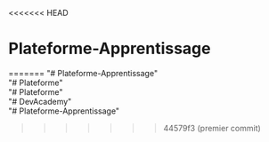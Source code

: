 <<<<<<< HEAD
# Plateforme-Apprentissage
=======
"# Plateforme-Apprentissage"  
"# Plateforme"  
"# Plateforme"  
"# DevAcademy"  
"# Plateforme-Apprentissage"  
>>>>>>> 44579f3 (premier commit)
